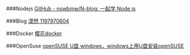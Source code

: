 ###Nodejs
[GitHub - nswbmw/N-blog: 一起学 Node.js](https://github.com/nswbmw/N-blog)

###Blog
[漠然 1197970604](https://mritd.me/categories/)

###Docker
[樱花docker](https://app.arukas.io/)

###OpenSuse
[openSUSE U盘 windows，windows上用U盘安装openSUSE](http://blog.csdn.net/phodal/article/details/8683203)

